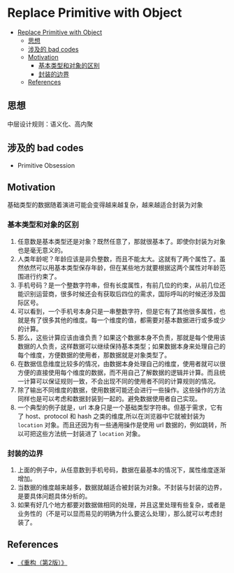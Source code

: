 # Replace Primitive with Object


<!-- TOC -->

- [Replace Primitive with Object](#replace-primitive-with-object)
    - [思想](#思想)
    - [涉及的 bad codes](#涉及的-bad-codes)
    - [Motivation](#motivation)
        - [基本类型和对象的区别](#基本类型和对象的区别)
        - [封装的边界](#封装的边界)
    - [References](#references)

<!-- /TOC -->


## 思想
中层设计规则：语义化、高内聚


## 涉及的 bad codes
* Primitive Obsession


## Motivation
基础类型的数据随着演进可能会变得越来越复杂，越来越适合封装为对象

### 基本类型和对象的区别
1. 任意数是基本类型还是对象？既然任意了，那就很基本了。即使你封装为对象也是毫无意义的。
2. 人类年龄呢？年龄应该是非负整数，而且不能太大。这就有了两个属性了。虽然依然可以用基本类型保存年龄，但在某些地方就要根据这两个属性对年龄范围进行约束了。
3. 手机号码？是一个整数字符串，但有长度属性，有前几位的约束，从前几位还能识别运营商，很多时候还会有获取后四位的需求，国际呼叫的时候还涉及国际区号。
4. 可以看到，一个手机号本身只是一串整数字符，但是它有了其他很多属性，也就是有了很多其他的维度。每一个维度的值，都需要对基本数据进行或多或少的计算。
5. 那么，这些计算应该由谁负责？如果这个数据本身不负责，那就是每个使用该数据的人负责，这样数据可以继续保持基本类型；如果数据本身来处理自己的每个维度，方便数据的使用者，那数据就是对象类型了。
6. 在数据信息维度比较多的情况，由数据本身处理自己的维度，使用者就可以很方便的直接使用每个维度的数据，而不用自己了解数据的逻辑并计算。而且统一计算可以保证规则一致，不会出现不同的使用者不同的计算规则的情况。
7. 除了输出不同维度的数据，使用数据可能还会进行一些操作。这些操作的方法同样也是可以考虑和数据封装到一起的。避免数据使用者自己实现。
8. 一个典型的例子就是，url 本身只是一个基础类型字符串。但基于需求，它有了 host、protocol 和 hash 之类的维度,所以在浏览器中它就被封装为 `location` 对象。而且还因为有一些通用操作是使用 url 数据的，例如跳转，所以可把这些方法统一封装进了 `location` 对象。

### 封装的边界
1. 上面的例子中，从任意数到手机号码，数据在最基本的情况下，属性维度逐渐增加。
2. 当数据的维度越来越多，数据就越适合被封装为对象。不封装与封装的边界，是要具体问题具体分析的。
3. 如果有好几个地方都要对数据做相同的处理，并且这里处理有些复杂，或者是业务性的（不是可以显而易见的明确为什么要这么处理），那么就可以考虑封装了。


## References
* [《重构（第2版）》](https://book.douban.com/subject/33400354/)
